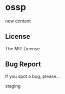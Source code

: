# ossp
new content

## License

The MIT License

## Bug Report

If you spot a bug, please...

staging
